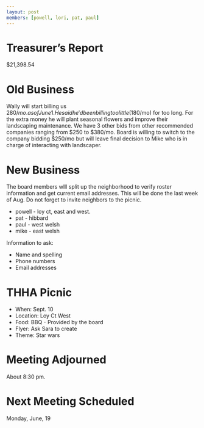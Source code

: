 ```yaml
---
layout: post
members: [powell, lori, pat, paul]
---
```

# Treasurer’s Report
$21,398.54

# Old Business
Wally will start billing us $280/mo.as of June 1.
He said he'd been billing too little ($180/mo) for too long.
For the extra money he will plant seasonal  flowers and improve their landscaping maintenance.
We have 3 other bids from other recommended companies ranging from $250 to $380/mo.
Board is willing to switch to the company bidding $250/mo but will leave final decision to Mike who is in charge of interacting with landscaper.

# New Business

The board members wlll split up the neighborhood to verify roster information and get current email addresses.
This will be done the last week of Aug.
Do not forget to invite neighbors to the picnic.
* powell - loy ct, east and west.
* pat - hibbard
* paul - west welsh
* mike - east welsh

Information to ask:
* Name and spelling
* Phone numbers
* Email addresses

# THHA Picnic
* When: Sept. 10
* Location: Loy Ct West
* Food: BBQ - Provided by the board
* Flyer: Ask Sara to create
* Theme: Star wars

# Meeting Adjourned
About 8:30 pm.

# Next Meeting Scheduled
Monday, June, 19

